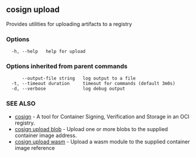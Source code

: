 ## cosign upload

Provides utilities for uploading artifacts to a registry

### Options

```
  -h, --help   help for upload
```

### Options inherited from parent commands

```
      --output-file string   log output to a file
  -t, --timeout duration     timeout for commands (default 3m0s)
  -d, --verbose              log debug output
```

### SEE ALSO

* [cosign](cosign.md)	 - A tool for Container Signing, Verification and Storage in an OCI registry.
* [cosign upload blob](cosign_upload_blob.md)	 - Upload one or more blobs to the supplied container image address.
* [cosign upload wasm](cosign_upload_wasm.md)	 - Upload a wasm module to the supplied container image reference

